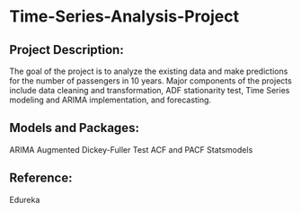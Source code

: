 # Time-Series-Analysis-Project

## Project Description:
The goal of the project is to analyze the existing data and make predictions for the number of passengers in 10 years. Major components of the projects include data cleaning and transformation, ADF stationarity test, Time Series modeling and ARIMA implementation, and forecasting.

## Models and Packages:
ARIMA
Augmented Dickey-Fuller Test
ACF and PACF
Statsmodels

## Reference:
Edureka
